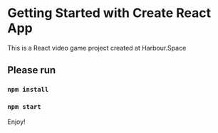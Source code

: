 # Getting Started with Create React App

This is a React video game project created at Harbour.Space

## Please run

### `npm install`

### `npm start`

Enjoy!
